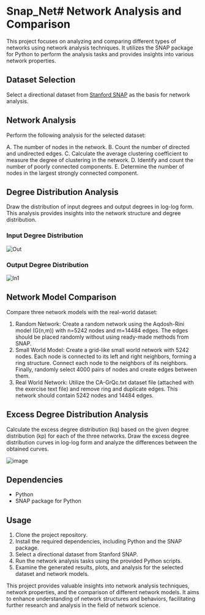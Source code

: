 # Snap_Net# Network Analysis and Comparison

This project focuses on analyzing and comparing different types of networks using network analysis techniques. It utilizes the SNAP package for Python to perform the analysis tasks and provides insights into various network properties. 

## Dataset Selection
Select a directional dataset from [Stanford SNAP](http://snap.stanford.edu/data/index.html#socnets) as the basis for network analysis.

## Network Analysis
Perform the following analysis for the selected dataset:

A. The number of nodes in the network.
B. Count the number of directed and undirected edges.
C. Calculate the average clustering coefficient to measure the degree of clustering in the network.
D. Identify and count the number of poorly connected components.
E. Determine the number of nodes in the largest strongly connected component.

## Degree Distribution Analysis
Draw the distribution of input degrees and output degrees in log-log form. This analysis provides insights into the network structure and degree distribution.

### Input Degree Distribution
![Out](https://github.com/MiladAlipour98/Snap_Net/assets/105122009/eea209cf-bf47-4a01-8efe-bff60c084c38)

### Output Degree Distribution
![In1](https://github.com/MiladAlipour98/Snap_Net/assets/105122009/b6699898-a7a5-4e0c-ad98-7495aa17fcdf)



## Network Model Comparison
Compare three network models with the real-world dataset:

1. Random Network: Create a random network using the Aqdosh-Rini model (G(n,m)) with n=5242 nodes and m=14484 edges. The edges should be placed randomly without using ready-made methods from SNAP.
2. Small World Model: Create a grid-like small world network with 5242 nodes. Each node is connected to its left and right neighbors, forming a ring structure. Connect each node to the neighbors of its neighbors. Finally, randomly select 4000 pairs of nodes and create edges between them.
3. Real World Network: Utilize the CA-GrQc.txt dataset file (attached with the exercise text file) and remove ring and duplicate edges. This network should contain 5242 nodes and 14484 edges.

## Excess Degree Distribution Analysis
Calculate the excess degree distribution (kq) based on the given degree distribution (kp) for each of the three networks. Draw the excess degree distribution curves in log-log form and analyze the differences between the obtained curves.

![image](https://github.com/MiladAlipour98/Snap_Net/assets/105122009/5f1c254f-811e-4989-8c02-f3a96b881da4)


## Dependencies
- Python
- SNAP package for Python

## Usage
1. Clone the project repository.
2. Install the required dependencies, including Python and the SNAP package.
3. Select a directional dataset from Stanford SNAP.
4. Run the network analysis tasks using the provided Python scripts.
5. Examine the generated results, plots, and analysis for the selected dataset and network models.

This project provides valuable insights into network analysis techniques, network properties, and the comparison of different network models. It aims to enhance understanding of network structures and behaviors, facilitating further research and analysis in the field of network science.
